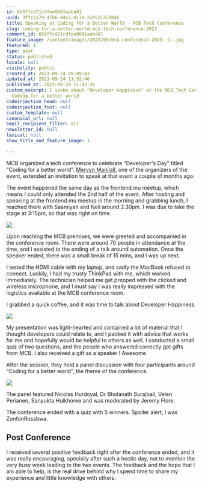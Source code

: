 ```yaml
---
id: 650ffcd71cdfee0001aaba81
uuid: 3ffc2179-47b6-44c5-817a-22a521328b46
title: Speaking at Coding for a Better World - MCB Tech Conference
slug: coding-for-a-better-world-mcb-tech-conference-2023
comment_id: 650ffcd71cdfee0001aaba81
feature_image: /content/images/2023/09/mcb-conference-2023--1-.jpg
featured: 1
type: post
status: published
locale: null
visibility: public
created_at: 2023-09-24 09:09:43
updated_at: 2023-09-24 11:52:46
published_at: 2023-09-24 11:43:26
custom_excerpt: I spoke about "Developer Happiness" at the MCB Tech Conference
  Coding for a better world
codeinjection_head: null
codeinjection_foot: null
custom_template: null
canonical_url: null
email_recipient_filter: all
newsletter_id: null
lexical: null
show_title_and_feature_image: 1

---
```


MCB organized a tech conference to celebrate "Developer's Day" titled "Coding for a better world". [Mervyn Manilall](https://www.linkedin.com/in/mervyn-manilall/), one of the organizers of the event, extended an invitation to speak at that event a couple of months ago.

The event happened the same day as the frontend.mu meetup, which means I could only attended the 2nd half of the event. After hosting and speaking at the frontend.mu meetup in the morning and grabbing lunch, I reached there with Saamiyah and Neil around 2.30pm. I was due to take the stage at 3:15pm, so that was right on time.

![](/content/images/2023/09/image.png)

Upon reaching the MCB premises, we were greeted and accompanied in the conference room. There were around 70 people in attendance at the time, and I assisted to the ending of a talk around automation. Once the speaker ended, there was a small break of 15 mins, and I was up next.

I tested the HDMI cable with my laptop, and sadly the MacBook refused to connect. Luckily, I had my trusty ThinkPad with me, which worked immediately. The technician helped me get prepped with the clicked and wireless microphone, and I must say I was really impressed with the logistics available at the MCB conference room.

I grabbed a quick coffee, and it was time to talk about Developer Happiness.

![](/content/images/2023/09/image-1.png)

My presentation was light-hearted and contained a lot of material that I thought developers could relate to, and I packed it with advice that works for me and hopefully would be helpful to others as well. I conducted a small quiz of two questions, and the people who answered correctly got gifts from MCB. I also received a gift as a speaker ! Awesome

After the session, they held a panel discussion with four participants around “Coding for a better world”, the theme of the conference.

![](/content/images/2023/09/image-2.png)

The panel featured Nicolas Hurdoyal, Dr Bholanath Surajbali, Velen Perianen, Sanyukta Hulkhoree and was moderated by Jeremy Flore.

The conference ended with a quiz with 5 winners. Spoiler alert, I was ZonfonRossbwa.

## Post Conference

I received several positive feedback right after the conference ended, and it was really encouraging, specially after such a hectic day, not to mention the very busy week leading to the two events. The feedback and the hope that I am able to help, is the real drive behind why I spend time to share my experience and little knowledge with others.